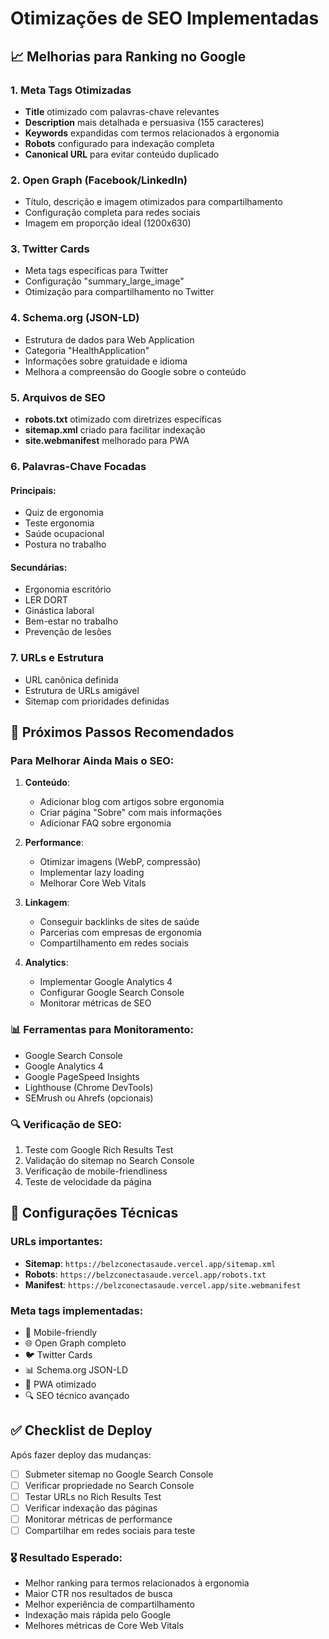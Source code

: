 # Otimizações de SEO Implementadas

## 📈 Melhorias para Ranking no Google

### 1. Meta Tags Otimizadas
- **Title** otimizado com palavras-chave relevantes
- **Description** mais detalhada e persuasiva (155 caracteres)
- **Keywords** expandidas com termos relacionados à ergonomia
- **Robots** configurado para indexação completa
- **Canonical URL** para evitar conteúdo duplicado

### 2. Open Graph (Facebook/LinkedIn)
- Título, descrição e imagem otimizados para compartilhamento
- Configuração completa para redes sociais
- Imagem em proporção ideal (1200x630)

### 3. Twitter Cards
- Meta tags específicas para Twitter
- Configuração "summary_large_image"
- Otimização para compartilhamento no Twitter

### 4. Schema.org (JSON-LD)
- Estrutura de dados para Web Application
- Categoria "HealthApplication"
- Informações sobre gratuidade e idioma
- Melhora a compreensão do Google sobre o conteúdo

### 5. Arquivos de SEO
- **robots.txt** otimizado com diretrizes específicas
- **sitemap.xml** criado para facilitar indexação
- **site.webmanifest** melhorado para PWA

### 6. Palavras-Chave Focadas
#### Principais:
- Quiz de ergonomia
- Teste ergonomia
- Saúde ocupacional
- Postura no trabalho

#### Secundárias:
- Ergonomia escritório
- LER DORT
- Ginástica laboral
- Bem-estar no trabalho
- Prevenção de lesões

### 7. URLs e Estrutura
- URL canônica definida
- Estrutura de URLs amigável
- Sitemap com prioridades definidas

## 🎯 Próximos Passos Recomendados

### Para Melhorar Ainda Mais o SEO:

1. **Conteúdo**:
   - Adicionar blog com artigos sobre ergonomia
   - Criar página "Sobre" com mais informações
   - Adicionar FAQ sobre ergonomia

2. **Performance**:
   - Otimizar imagens (WebP, compressão)
   - Implementar lazy loading
   - Melhorar Core Web Vitals

3. **Linkagem**:
   - Conseguir backlinks de sites de saúde
   - Parcerias com empresas de ergonomia
   - Compartilhamento em redes sociais

4. **Analytics**:
   - Implementar Google Analytics 4
   - Configurar Google Search Console
   - Monitorar métricas de SEO

### 📊 Ferramentas para Monitoramento:
- Google Search Console
- Google Analytics 4
- Google PageSpeed Insights
- Lighthouse (Chrome DevTools)
- SEMrush ou Ahrefs (opcionais)

### 🔍 Verificação de SEO:
1. Teste com Google Rich Results Test
2. Validação do sitemap no Search Console
3. Verificação de mobile-friendliness
4. Teste de velocidade da página

## 📝 Configurações Técnicas

### URLs importantes:
- **Sitemap**: `https://belzconectasaude.vercel.app/sitemap.xml`
- **Robots**: `https://belzconectasaude.vercel.app/robots.txt`
- **Manifest**: `https://belzconectasaude.vercel.app/site.webmanifest`

### Meta tags implementadas:
- 📱 Mobile-friendly
- 🌐 Open Graph completo
- 🐦 Twitter Cards
- 📊 Schema.org JSON-LD
- 🚀 PWA otimizado
- 🔍 SEO técnico avançado

## ✅ Checklist de Deploy

Após fazer deploy das mudanças:

- [ ] Submeter sitemap no Google Search Console
- [ ] Verificar propriedade no Search Console
- [ ] Testar URLs no Rich Results Test
- [ ] Verificar indexação das páginas
- [ ] Monitorar métricas de performance
- [ ] Compartilhar em redes sociais para teste

### 🎖️ Resultado Esperado:
- Melhor ranking para termos relacionados à ergonomia
- Maior CTR nos resultados de busca
- Melhor experiência de compartilhamento
- Indexação mais rápida pelo Google
- Melhores métricas de Core Web Vitals
